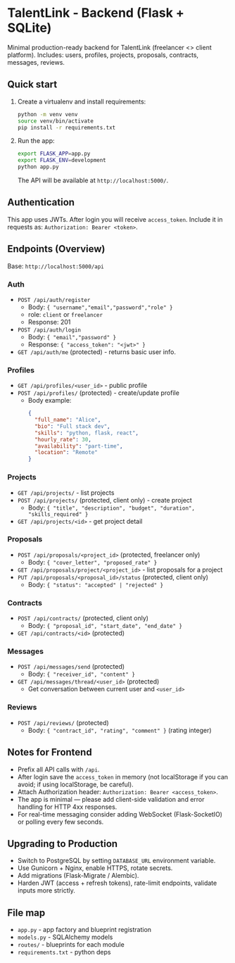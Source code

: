 # TalentLink - Backend (Flask + SQLite)
Minimal production-ready backend for TalentLink (freelancer <> client platform).
Includes: users, profiles, projects, proposals, contracts, messages, reviews.

## Quick start
1. Create a virtualenv and install requirements:
   ```bash
   python -m venv venv
   source venv/bin/activate
   pip install -r requirements.txt
   ```
2. Run the app:
   ```bash
   export FLASK_APP=app.py
   export FLASK_ENV=development
   python app.py
   ```
   The API will be available at `http://localhost:5000/`.

## Authentication
This app uses JWTs. After login you will receive `access_token`.
Include it in requests as: `Authorization: Bearer <token>`.

## Endpoints (Overview)
Base: `http://localhost:5000/api`

### Auth
- `POST /api/auth/register`
  - Body: `{ "username","email","password","role" }`
  - role: `client` or `freelancer`
  - Response: 201
- `POST /api/auth/login`
  - Body: `{ "email","password" }`
  - Response: `{ "access_token": "<jwt>" }`
- `GET /api/auth/me` (protected) - returns basic user info.

### Profiles
- `GET /api/profiles/<user_id>` - public profile
- `POST /api/profiles/` (protected) - create/update profile
  - Body example:
    ```json
    {
      "full_name": "Alice",
      "bio": "Full stack dev",
      "skills": "python, flask, react",
      "hourly_rate": 30,
      "availability": "part-time",
      "location": "Remote"
    }
    ```

### Projects
- `GET /api/projects/` - list projects
- `POST /api/projects/` (protected, client only) - create project
  - Body: `{ "title", "description", "budget", "duration", "skills_required" }`
- `GET /api/projects/<id>` - get project detail

### Proposals
- `POST /api/proposals/<project_id>` (protected, freelancer only)
  - Body: `{ "cover_letter", "proposed_rate" }`
- `GET /api/proposals/project/<project_id>` - list proposals for a project
- `PUT /api/proposals/<proposal_id>/status` (protected, client only)
  - Body: `{ "status": "accepted" | "rejected" }`

### Contracts
- `POST /api/contracts/` (protected, client only)
  - Body: `{ "proposal_id", "start_date", "end_date" }`
- `GET /api/contracts/<id>` (protected)

### Messages
- `POST /api/messages/send` (protected)
  - Body: `{ "receiver_id", "content" }`
- `GET /api/messages/thread/<user_id>` (protected)
  - Get conversation between current user and `<user_id>`

### Reviews
- `POST /api/reviews/` (protected)
  - Body: `{ "contract_id", "rating", "comment" }` (rating integer)

## Notes for Frontend
- Prefix all API calls with `/api`.
- After login save the `access_token` in memory (not localStorage if you can avoid; if using localStorage, be careful).
- Attach Authorization header: `Authorization: Bearer <access_token>`.
- The app is minimal — please add client-side validation and error handling for HTTP 4xx responses.
- For real-time messaging consider adding WebSocket (Flask-SocketIO) or polling every few seconds.

## Upgrading to Production
- Switch to PostgreSQL by setting `DATABASE_URL` environment variable.
- Use Gunicorn + Nginx, enable HTTPS, rotate secrets.
- Add migrations (Flask-Migrate / Alembic).
- Harden JWT (access + refresh tokens), rate-limit endpoints, validate inputs more strictly.

## File map
- `app.py` - app factory and blueprint registration
- `models.py` - SQLAlchemy models
- `routes/` - blueprints for each module
- `requirements.txt` - python deps
